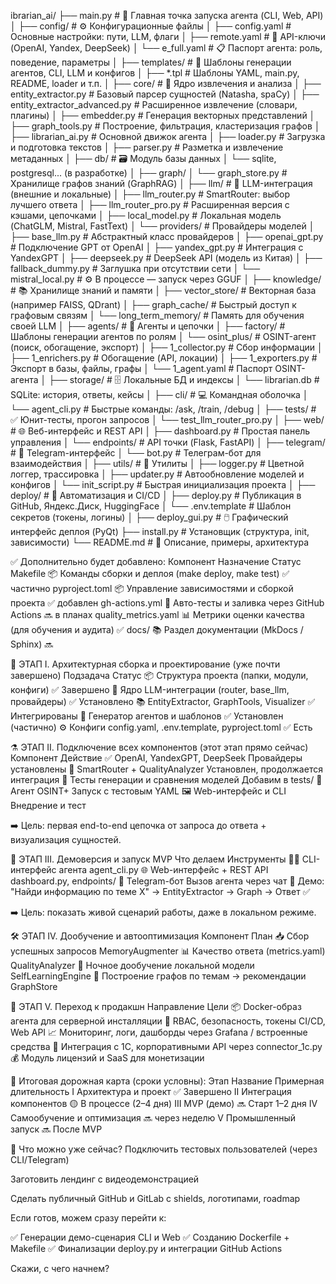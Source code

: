 ibrarian_ai/
├── main.py                      # 🚀 Главная точка запуска агента (CLI, Web, API)
│
├── config/                      # ⚙️ Конфигурационные файлы
│   ├── config.yaml              # Основные настройки: пути, LLM, флаги
│   ├── remote.yaml              # 🔐 API-ключи (OpenAI, Yandex, DeepSeek)
│   └── e_full.yaml              # 📋 Паспорт агента: роль, поведение, параметры
│
├── templates/                   # 🧰 Шаблоны генерации агентов, CLI, LLM и конфигов
│   ├── *.tpl                    # Шаблоны YAML, main.py, README, loader и т.п.
│
├── core/                        # 🧠 Ядро извлечения и анализа
│   ├── entity_extractor.py             # Базовый парсер сущностей (Natasha, spaCy)
│   ├── entity_extractor_advanced.py   # Расширенное извлечение (словари, плагины)
│   ├── embedder.py                    # Генерация векторных представлений
│   ├── graph_tools.py                 # Построение, фильтрация, кластеризация графов
│   ├── librarian_ai.py                # Основной движок агента
│   ├── loader.py                      # Загрузка и подготовка текстов
│   ├── parser.py                      # Разметка и извлечение метаданных
│
├── db/                          # 🗃️ Модуль базы данных
│   └── sqlite, postgresql... (в разработке)
│
├── graph/
│   └── graph_store.py           # Хранилище графов знаний (GraphRAG)
│
├── llm/                         # 🤖 LLM-интеграция (внешние и локальные)
│   ├── llm_router.py            # SmartRouter: выбор лучшего ответа
│   ├── llm_router_pro.py        # Расширенная версия с кэшами, цепочками
│   ├── local_model.py           # Локальная модель (ChatGLM, Mistral, FastText)
│   └── providers/               # Провайдеры моделей
│       ├── base_llm.py              # Абстрактный класс провайдеров
│       ├── openai_gpt.py            # Подключение GPT от OpenAI
│       ├── yandex_gpt.py            # Интеграция с YandexGPT
│       ├── deepseek.py              # DeepSeek API (модель из Китая)
│       ├── fallback_dummy.py        # Заглушка при отсутствии сети
│       └── mistral_local.py         # ⚙️ В процессе — запуск через GGUF
│
├── knowledge/                  # 📚 Хранилище знаний и памяти
│   ├── vector_store/           # Векторная база (например FAISS, QDrant)
│   ├── graph_cache/            # Быстрый доступ к графовым связям
│   └── long_term_memory/       # Память для обучения своей LLM
│
├── agents/                     # 🤖 Агенты и цепочки
│   ├── factory/                # Шаблоны генерации агентов по ролям
│   └── osint_plus/             # OSINT-агент (поиск, обогащение, экспорт)
│       ├── 1_collector.py      # Сбор информации
│       ├── 1_enrichers.py      # Обогащение (API, локации)
│       ├── 1_exporters.py      # Экспорт в базы, файлы, графы
│       └── 1_agent.yaml        # Паспорт OSINT-агента
│
├── storage/                    # 🗄️ Локальные БД и индексы
│   └── librarian.db            # SQLite: история, ответы, кейсы
│
├── cli/                        # 💻 Командная оболочка
│   └── agent_cli.py            # Быстрые команды: /ask, /train, /debug
│
├── tests/                      # ✅ Юнит-тесты, прогон запросов
│   └── test_llm_router_pro.py
│
├── web/                        # 🌐 Веб-интерфейс и REST API
│   ├── dashboard.py            # Простая панель управления
│   └── endpoints/              # API точки (Flask, FastAPI)
│
├── telegram/                   # 📲 Telegram-интерфейс
│   └── bot.py                  # Телеграм-бот для взаимодействия
│
├── utils/                      # 🔧 Утилиты
│   ├── logger.py               # Цветной логгер, трассировка
│   ├── updater.py              # Автообновление моделей и конфигов
│   └── init_script.py          # Быстрая инициализация проекта
│
├── deploy/                     # 🚀 Автоматизация и CI/CD
│   ├── deploy.py               # Публикация в GitHub, Яндекс.Диск, HuggingFace
│   └── .env.template           # Шаблон секретов (токены, логины)
│
├── deploy_gui.py              # 🖱️ Графический интерфейс деплоя (PyQt)
├── install.py                 # Установщик (структура, init, зависимости)
└── README.md                  # 📘 Описание, примеры, архитектура

✅ Дополнительно будет добавлено:
Компонент	Назначение	Статус
Makefile	📦 Команды сборки и деплоя (make deploy, make test)	✅ частично
pyproject.toml	📦 Управление зависимостями и сборкой проекта	✅ добавлен
gh-actions.yml	🤖 Авто-тесты и заливка через GitHub Actions	🔜 в планах
quality_metrics.yaml	📊 Метрики оценки качества (для обучения и аудита)	✅
docs/	📚 Раздел документации (MkDocs / Sphinx)	🔜

🚀 ЭТАП I. Архитектурная сборка и проектирование (уже почти завершено)
Подзадача	Статус
📦 Структура проекта (папки, модули, конфиги)	✅ Завершено
🧠 Ядро LLM-интеграции (router, base_llm, провайдеры)	✅ Установлено
📚 EntityExtractor, GraphTools, Visualizer	✅ Интегрированы
🧰 Генератор агентов и шаблонов	✅ Установлен (частично)
⚙️ Конфиги config.yaml, .env.template, pyproject.toml	✅ Есть

⚗️ ЭТАП II. Подключение всех компонентов (этот этап прямо сейчас)
Компонент	Действие
✅ OpenAI, YandexGPT, DeepSeek	Провайдеры установлены
🔄 SmartRouter + QualityAnalyzer	Установлен, продолжается интеграция
🧪 Тесты генерации и сравнения моделей	Добавим в tests/
🧠 Агент OSINT+	Запуск с тестовым YAML
🖼️ Web-интерфейс и CLI	Внедрение и тест

➡️ Цель: первая end-to-end цепочка от запроса до ответа + визуализация сущностей.

🔧 ЭТАП III. Демоверсия и запуск MVP
Что делаем	Инструменты
🧑‍💻 CLI-интерфейс агента	agent_cli.py
🌐 Web-интерфейс + REST API	dashboard.py, endpoints/
🧩 Telegram-бот	Вызов агента через чат
🧠 Демо: "Найди информацию по теме X" → EntityExtractor → Graph → Ответ	✅

➡️ Цель: показать живой сценарий работы, даже в локальном режиме.

🛠️ ЭТАП IV. Дообучение и автооптимизация
Компонент	План
📥 Сбор успешных запросов	MemoryAugmenter
📊 Качество ответа (metrics.yaml)	QualityAnalyzer
🤖 Ночное дообучение локальной модели	SelfLearningEngine
🧠 Построение графов по темам → рекомендации	GraphStore

🚀 ЭТАП V. Переход к продакшн
Направление	Цели
📦 Docker-образ агента	для серверной инсталляции
🔐 RBAC, безопасность, токены	CI/CD, Web API
📈 Мониторинг, логи, дашборды	через Grafana / встроенные средства
🤝 Интеграция с 1С, корпоративными API	через connector_1c.py
💰 Модуль лицензий и SaaS	для монетизации

🧭 Итоговая дорожная карта (сроки условны):
Этап	Название	Примерная длительность
I	Архитектура и проект	✅ Завершено
II	Интеграция компонентов	🟡 В процессе (2–4 дня)
III	MVP (демо)	🔜 Старт 1–2 дня
IV	Самообучение и оптимизация	🔜 через неделю
V	Промышленный запуск	🔜 После MVP

📣 Что можно уже сейчас?
Подключить тестовых пользователей (через CLI/Telegram)

Заготовить лендинг с видеодемонстрацией

Сделать публичный GitHub и GitLab с shields, логотипами, roadmap

Если готов, можем сразу перейти к:

✅ Генерации демо-сценария CLI и Web
✅ Созданию Dockerfile + Makefile
✅ Финализации deploy.py и интеграции GitHub Actions

Скажи, с чего начнем?







